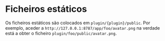 # Ficheiros estáticos
Os ficheiros estáticos são colocados em `plugin/{plugin}/public`.
Por exemplo, aceder a `http://127.0.0.1:8787/app/foo/avatar.png` na verdade está a obter o ficheiro `plugin/foo/public/avatar.png`.
